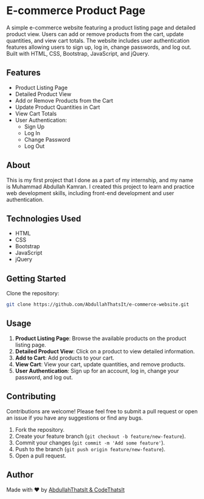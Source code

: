 # E-commerce Product Page

A simple e-commerce website featuring a product listing page and detailed product view. Users can add or remove products from the cart, update quantities, and view cart totals. The website includes user authentication features allowing users to sign up, log in, change passwords, and log out. Built with HTML, CSS, Bootstrap, JavaScript, and jQuery.

## Features

- Product Listing Page
- Detailed Product View
- Add or Remove Products from the Cart
- Update Product Quantities in Cart
- View Cart Totals
- User Authentication:
  - Sign Up
  - Log In
  - Change Password
  - Log Out

## About

This is my first project that I done as a part of my internship, and my name is Muhammad Abdullah Kamran. I created this project to learn and practice web development skills, including front-end development and user authentication.

## Technologies Used

- HTML
- CSS
- Bootstrap
- JavaScript
- jQuery

## Getting Started

Clone the repository:

```bash
git clone https://github.com/AbdullahThatsIt/e-commerce-website.git
```

## Usage

1. **Product Listing Page**: Browse the available products on the product listing page.
2. **Detailed Product View**: Click on a product to view detailed information.
3. **Add to Cart**: Add products to your cart.
4. **View Cart**: View your cart, update quantities, and remove products.
5. **User Authentication**: Sign up for an account, log in, change your password, and log out.

## Contributing

Contributions are welcome! Please feel free to submit a pull request or open an issue if you have any suggestions or find any bugs.

1. Fork the repository.
2. Create your feature branch (`git checkout -b feature/new-feature`).
3. Commit your changes (`git commit -m 'Add some feature'`).
4. Push to the branch (`git push origin feature/new-feature`).
5. Open a pull request.

## Author

Made with ❤ by [AbdullahThatsIt & CodeThatsIt](https://about.me/abdullahthatsit)
